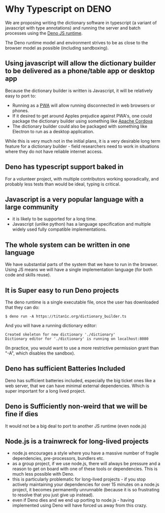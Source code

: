 # Why Typescript on DENO

We are proposing writing the dictionary software in typescript (a
variant of javascript with type annotations) and running the server
and batch processes using the [Deno JS runtime](https://deno.land/).

The Deno runtime model and environment strives to be as close to the
browser model as possible (including sandboxing).

## Using javascript will allow the dictionary builder to be delivered as a phone/table app or desktop app

Because the dictionary builder is written is Javascript, it will be relatively easy to port to:

- Running as a
  [PWA](https://developer.mozilla.org/en-US/docs/Web/Progressive_web_apps)
  will allow running disconnected in web browsers or phones.
- If it desired to get around Apples prejudice against PWA's, one
  could package the dictionary builder using something like [Apache
  Cordova](https://cordova.apache.org/)
- The dictionary builder could also be packaged with something like
  Electron to run as a desktop application.

While this is very much not in the initial plans, it is a very
desirable long term feature for a dictionary builder - field
researchers need to work in situations where they do not have reliable
internet access.

## Deno has typescript support baked in

For a volunteer project, with multiple contributors working
sporadically, and probably less tests than would be ideal, typing is
critical.

## Javascript is a very popular language with a large community

- it is likely to be supported for a long time.
- Javascript (unlike python) has a language specification and multiple
  widely used fully compatible implementations.

## The whole system can be written in one language

We have substantial parts of the system that we have to run in the
browser.  Using JS means we will have a single implementation language
(for both code and skills reuse).

## It is Super easy to run Deno projects

The deno runtime is a single executable file, once the user has downloaded that they can do:

```
$ deno run -A https://titan1c.org/dictionary_builder.ts
```

And you will have a running dictionary editor:
```
Created skeleton for new dictionary './dictionary'
Dictionary editor for './dictionary' is running on localhost:8080
```

(In practice, you would want to use a more restrictive permission
grant than "-A", which disables the sandbox).

## Deno has sufficient Batteries Included

Deno has sufficient batteries included, especially the big ticket ones
like a web server, that we can have minimal external dependencies.  Which
is super important for a long lived project.

## Deno is Sufficiently non-weird that we will be fine if dies

It would not be a big deal to port to another JS runtime (even node.js)

## Node.js is a trainwreck for long-lived projects

- node.js encourages a style where you have a massive number of
  fragile dependencies, pre-processors, bundlers etc.
- as a group project, if we use node.js, there will always be pressure
  and a reason to get on board with one of these tools or
  dependencies.  This is much less possible with Deno.
- this is particularly problematic for long-lived projects - if you stop
  actively maintaining your dependencies for over 15 minutes on a node.js
  project, it becomes permanently unrunnable (because it is so
  frustrating to resolve that you just give up instead).
- even if Deno dies and we end up porting to node.js - having implemented
  using Deno will have forced us away from this crazy.


